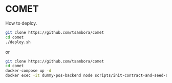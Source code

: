 # COMET

How to deploy.

```sh
git clone https://github.com/tsambora/comet
cd comet
./deploy.sh
```
or 

```sh
git clone https://github.com/tsambora/comet
cd comet
docker-compose up -d
docker exec -it dummy-pos-backend node scripts/init-contract-and-seed-account.js
```
